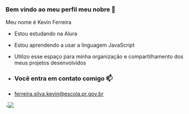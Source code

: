 ### Bem vindo ao meu perfil meu nobre 🤙
Meu nome é Kevin Ferreira


- Estou estudando na Alura
- Estou aprendendo a usar a linguagem JavaScript
- Utilizo esse espaço para minha organização e compartilhamento dos meus projetos desenvolvidos
- ### Você entra em contato comigo 📫


- ferreira.silva.kevin@escola.pr.gov.br

-![](https://media.tenor.com/sRIC89BPq8EAAAAC/grappler-baki-baki.gif)
